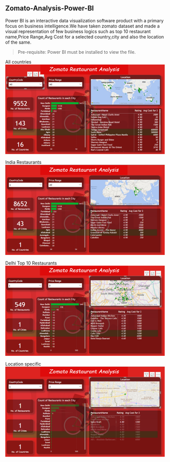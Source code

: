 ## Zomato-Analysis-Power-BI

Power BI is an interactive data visualization software product with a primary focus on business intelligence.We have taken zomato dataset and made a visual representation of few business logics such as top 10 restaurant name,Price Range,Avg Cost for a selected country,city and also the location of the same.


>Pre-requisite: Power BI must be installed to view the file.


All countries
![All Country](https://github.com/aravintharaj-s/Zomato-Analysis-Power-BI/blob/main/img/All-countries.png)

India Restaurants
![Indian Restaurants](https://github.com/aravintharaj-s/Zomato-Analysis-Power-BI/blob/main/img/India-restaurants.png)

Delhi Top 10 Restaurants
![Top 10 Delhi](https://github.com/aravintharaj-s/Zomato-Analysis-Power-BI/blob/main/img/Delhi-Restaurants.png)

Location specific
![Map](https://github.com/aravintharaj-s/Zomato-Analysis-Power-BI/blob/main/img/Location-specific.png)


